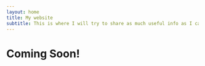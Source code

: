```yaml
---
layout: home
title: My website
subtitle: This is where I will try to share as much useful info as I can
---
```


# Coming Soon!